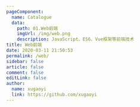 ```yaml
---
pageComponent:
  name: Catalogue
  data:
    path: 01.Web前端
    imgUrl: /img/web.png
    description: JavaScript、ES6、Vue框架等前端技术
title: Web前端
date: 2020-03-11 21:50:53
permalink: /web/
sidebar: false
article: false
comment: false
editLink: false
author:
  name: xugaoyi
  link: https://github.com/xugaoyi
---
```

